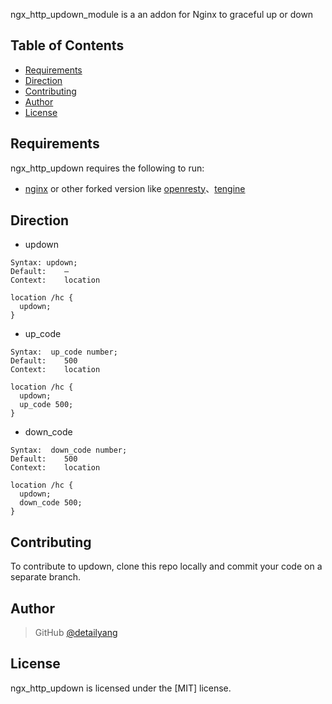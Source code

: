 ngx_http_updown_module is a an addon for Nginx to graceful up or down

Table of Contents
-----------------
* [Requirements](#requirements)
* [Direction](#direction)
* [Contributing](#contributing)
* [Author](#author)
* [License](#license)

Requirements
------------

ngx_http_updown requires the following to run:

 * [nginx](http://nginx.org/) or other forked version like [openresty](http://openresty.org/)、[tengine](http://tengine.taobao.org/)


Direction
------------
* updown

```
Syntax:	updown;     
Default:	—
Context:	location

location /hc {
  updown;
}
```

* up_code 

```
Syntax:	 up_code number;       
Default:	500
Context:	location

location /hc {
  updown;
  up_code 500;
}
```

* down_code 

```
Syntax:	 down_code number;       
Default:	500
Context:	location

location /hc {
  updown;
  down_code 500;
}
```

Contributing
------------

To contribute to updown, clone this repo locally and commit your code on a separate branch.


Author
------

> GitHub [@detailyang](https://github.com/detailyang)     


License
-------
ngx_http_updown is licensed under the [MIT] license.  
